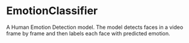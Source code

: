 # EmotionClassifier

A Human Emotion Detection model. The model detects faces in a video frame by frame and then labels each face with predicted emotion. 
